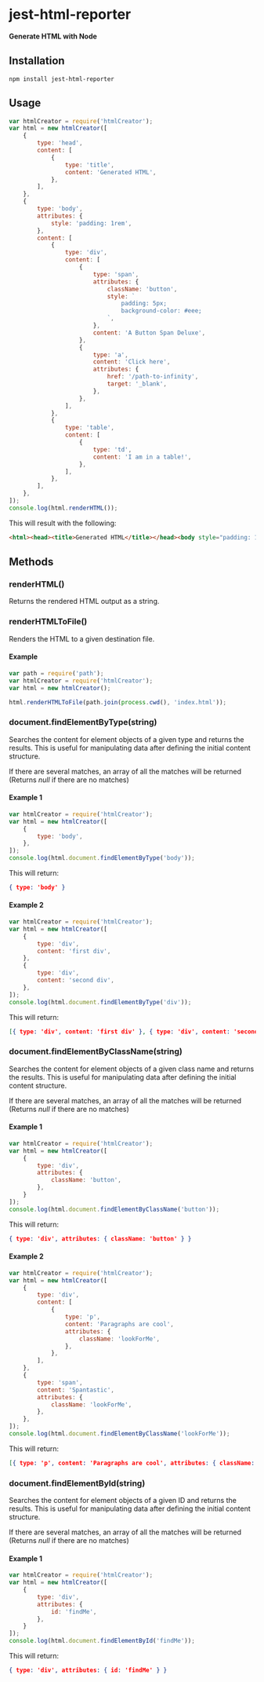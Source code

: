 # jest-html-reporter
**Generate HTML with Node**

## Installation
```shell
npm install jest-html-reporter
```

## Usage
```Javascript
var htmlCreator = require('htmlCreator');
var html = new htmlCreator([
	{
		type: 'head',
		content: [
			{
				type: 'title',
				content: 'Generated HTML',
			},
		],
	},
	{
		type: 'body',
		attributes: {
			style: 'padding: 1rem',
		},
		content: [
			{
				type: 'div',
				content: [
					{
						type: 'span',
						attributes: {
							className: 'button',
							style: `
								padding: 5px;
								background-color: #eee;
							`,
						},
						content: 'A Button Span Deluxe',
					},
					{
						type: 'a',
						content: 'Click here',
						attributes: {
							href: '/path-to-infinity',
							target: '_blank',
						},
					},
				],
			},
			{
				type: 'table',
				content: [
					{
						type: 'td',
						content: 'I am in a table!',
					},
				],
			},
		],
	},
]);
console.log(html.renderHTML());
```

This will result with the following:

```HTML
<html><head><title>Generated HTML</title></head><body style="padding: 1rem"><div><span class="button" style="padding: 5px;background-color: #eee;">A Button Span Deluxe</span><a href="/path-to-infinity" target="_blank">Click here</a></div><table><tbody><tr><td>I am in a table!</td></tr></tbody></table></body></html>
```

## Methods

### renderHTML()
Returns the rendered HTML output as a string.

### renderHTMLToFile()
Renders the HTML to a given destination file.

#### Example
```Javascript
var path = require('path');
var htmlCreator = require('htmlCreator');
var html = new htmlCreator();

html.renderHTMLToFile(path.join(process.cwd(), 'index.html'));
```

### document.findElementByType(string)
Searches the content for element objects of a given type and returns the results. This is useful for manipulating data after defining the initial content structure.

If there are several matches, an array of all the matches will be returned (Returns _null_ if there are no matches)

#### Example 1
```Javascript
var htmlCreator = require('htmlCreator');
var html = new htmlCreator([
	{
		type: 'body',
	},
]);
console.log(html.document.findElementByType('body'));
```
This will return:
```JSON
{ type: 'body' }
```
#### Example 2
```Javascript
var htmlCreator = require('htmlCreator');
var html = new htmlCreator([
	{
		type: 'div',
		content: 'first div',
	},
	{
		type: 'div',
		content: 'second div',
	},
]);
console.log(html.document.findElementByType('div'));
```
This will return:
```JSON
[{ type: 'div', content: 'first div' }, { type: 'div', content: 'second div' }]
```

### document.findElementByClassName(string)
Searches the content for element objects of a given class name and returns the results. This is useful for manipulating data after defining the initial content structure.

If there are several matches, an array of all the matches will be returned (Returns _null_ if there are no matches)

#### Example 1
```Javascript
var htmlCreator = require('htmlCreator');
var html = new htmlCreator([
	{
		type: 'div',
		attributes: {
			className: 'button',
		},
	}
]);
console.log(html.document.findElementByClassName('button'));
```
This will return:
```JSON
{ type: 'div', attributes: { className: 'button' } }
```
#### Example 2
```Javascript
var htmlCreator = require('htmlCreator');
var html = new htmlCreator([
	{
		type: 'div',
		content: [
			{
				type: 'p',
				content: 'Paragraphs are cool',
				attributes: {
					className: 'lookForMe',
				},
			},
		],
	},
	{
		type: 'span',
		content: 'Spantastic',
		attributes: {
			className: 'lookForMe',
		},
	},
]);
console.log(html.document.findElementByClassName('lookForMe'));
```
This will return:
```JSON
[{ type: 'p', content: 'Paragraphs are cool', attributes: { className: 'lookForMe' } }, { type: 'span', content: 'Spantastic', attributes: { className: 'lookForMe' } }]
```

### document.findElementById(string)
Searches the content for element objects of a given ID and returns the results. This is useful for manipulating data after defining the initial content structure.

If there are several matches, an array of all the matches will be returned (Returns _null_ if there are no matches)

#### Example 1
```Javascript
var htmlCreator = require('htmlCreator');
var html = new htmlCreator([
	{
		type: 'div',
		attributes: {
			id: 'findMe',
		},
	}
]);
console.log(html.document.findElementById('findMe'));
```
This will return:
```JSON
{ type: 'div', attributes: { id: 'findMe' } }
```

